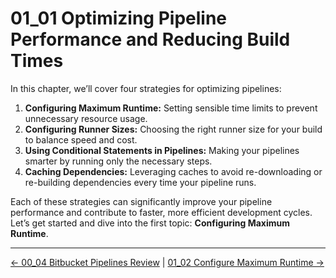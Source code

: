 # 01_01 Optimizing Pipeline Performance and Reducing Build Times

In this chapter, we’ll cover four strategies for optimizing pipelines:

1. **Configuring Maximum Runtime:** Setting sensible time limits to prevent unnecessary resource usage.
1. **Configuring Runner Sizes:** Choosing the right runner size for your build to balance speed and cost.
1. **Using Conditional Statements in Pipelines:** Making your pipelines smarter by running only the necessary steps.
1. **Caching Dependencies:** Leveraging caches to avoid re-downloading or re-building dependencies every time your pipeline runs.

Each of these strategies can significantly improve your pipeline performance and contribute to faster, more efficient development cycles. Let’s get started and dive into the first topic: **Configuring Maximum Runtime**.

<!-- FooterStart -->
---
[← 00_04 Bitbucket Pipelines Review](../../ch0_intro/00_04_bitbucket_pipelines_review/README.md) | [01_02 Configure Maximum Runtime →](../01_02_configure_maximum_runtime/README.md)
<!-- FooterEnd -->
